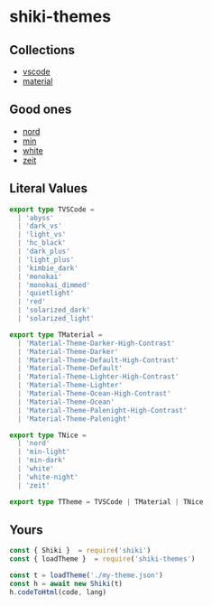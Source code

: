 # shiki-themes

## Collections

- [vscode](https://github.com/Microsoft/vscode/tree/master/extensions)
- [material](https://github.com/equinusocio/vsc-material-theme)

## Good ones

- [nord](https://github.com/arcticicestudio/nord-visual-studio-code)
- [min](https://github.com/misolori/min-theme)
- [white](https://github.com/arthurwhite/white-theme-vscode)
- [zeit](http://zeit-theme.now.sh)

## Literal Values

```ts
export type TVSCode =
  | 'abyss'
  | 'dark_vs'
  | 'light_vs'
  | 'hc_black'
  | 'dark_plus'
  | 'light_plus'
  | 'kimbie_dark'
  | 'monokai'
  | 'monokai_dimmed'
  | 'quietlight'
  | 'red'
  | 'solarized_dark'
  | 'solarized_light'

export type TMaterial =
  | 'Material-Theme-Darker-High-Contrast'
  | 'Material-Theme-Darker'
  | 'Material-Theme-Default-High-Contrast'
  | 'Material-Theme-Default'
  | 'Material-Theme-Lighter-High-Contrast'
  | 'Material-Theme-Lighter'
  | 'Material-Theme-Ocean-High-Contrast'
  | 'Material-Theme-Ocean'
  | 'Material-Theme-Palenight-High-Contrast'
  | 'Material-Theme-Palenight'

export type TNice =
  | 'nord'
  | 'min-light'
  | 'min-dark'
  | 'white'
  | 'white-night'
  | 'zeit'

export type TTheme = TVSCode | TMaterial | TNice
```

## Yours

```js
const { Shiki }  = require('shiki')
const { loadTheme }  = require('shiki-themes')

const t = loadTheme('./my-theme.json')
const h = await new Shiki(t)
h.codeToHtml(code, lang)
```
